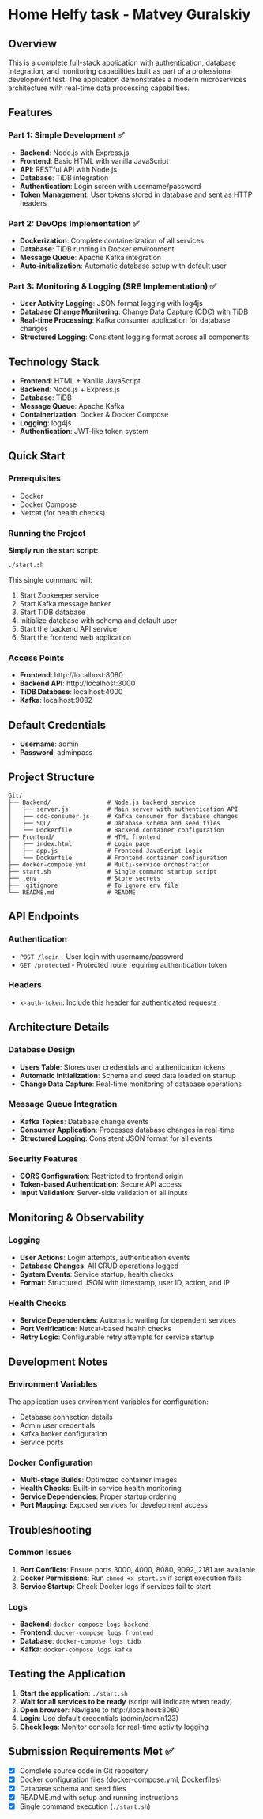 # Home Helfy task - Matvey Guralskiy

## Overview
This is a complete full-stack application with authentication, database integration, and monitoring capabilities built as part of a professional development test. The application demonstrates a modern microservices architecture with real-time data processing capabilities.

## Features

### Part 1: Simple Development ✅
- **Backend**: Node.js with Express.js
- **Frontend**: Basic HTML with vanilla JavaScript
- **API**: RESTful API with Node.js
- **Database**: TiDB integration
- **Authentication**: Login screen with username/password
- **Token Management**: User tokens stored in database and sent as HTTP headers

### Part 2: DevOps Implementation ✅
- **Dockerization**: Complete containerization of all services
- **Database**: TiDB running in Docker environment
- **Message Queue**: Apache Kafka integration
- **Auto-initialization**: Automatic database setup with default user

### Part 3: Monitoring & Logging (SRE Implementation) ✅
- **User Activity Logging**: JSON format logging with log4js
- **Database Change Monitoring**: Change Data Capture (CDC) with TiDB
- **Real-time Processing**: Kafka consumer application for database changes
- **Structured Logging**: Consistent logging format across all components

## Technology Stack
- **Frontend**: HTML + Vanilla JavaScript
- **Backend**: Node.js + Express.js
- **Database**: TiDB
- **Message Queue**: Apache Kafka
- **Containerization**: Docker & Docker Compose
- **Logging**: log4js
- **Authentication**: JWT-like token system

## Quick Start

### Prerequisites
- Docker
- Docker Compose
- Netcat (for health checks)

### Running the Project
**Simply run the start script:**
```bash
./start.sh
```

This single command will:
1. Start Zookeeper service
2. Start Kafka message broker
3. Start TiDB database
4. Initialize database with schema and default user
5. Start the backend API service
6. Start the frontend web application

### Access Points
- **Frontend**: http://localhost:8080
- **Backend API**: http://localhost:3000
- **TiDB Database**: localhost:4000
- **Kafka**: localhost:9092

## Default Credentials
- **Username**: admin
- **Password**: adminpass

## Project Structure
```
Git/
├── Backend/                # Node.js backend service
│   ├── server.js           # Main server with authentication API
│   ├── cdc-consumer.js     # Kafka consumer for database changes
│   ├── SQL/                # Database schema and seed files
│   └── Dockerfile          # Backend container configuration
├── Frontend/               # HTML frontend
│   ├── index.html          # Login page
│   ├── app.js              # Frontend JavaScript logic
│   └── Dockerfile          # Frontend container configuration
├── docker-compose.yml      # Multi-service orchestration
├── start.sh                # Single command startup script
├── .env                    # Store secrets
├── .gitignore              # To ignore env file
└── README.md               # README
```

## API Endpoints

### Authentication
- `POST /login` - User login with username/password
- `GET /protected` - Protected route requiring authentication token

### Headers
- `x-auth-token`: Include this header for authenticated requests

## Architecture Details

### Database Design
- **Users Table**: Stores user credentials and authentication tokens
- **Automatic Initialization**: Schema and seed data loaded on startup
- **Change Data Capture**: Real-time monitoring of database operations

### Message Queue Integration
- **Kafka Topics**: Database change events
- **Consumer Application**: Processes database changes in real-time
- **Structured Logging**: Consistent JSON format for all events

### Security Features
- **CORS Configuration**: Restricted to frontend origin
- **Token-based Authentication**: Secure API access
- **Input Validation**: Server-side validation of all inputs

## Monitoring & Observability

### Logging
- **User Actions**: Login attempts, authentication events
- **Database Changes**: All CRUD operations logged
- **System Events**: Service startup, health checks
- **Format**: Structured JSON with timestamp, user ID, action, and IP

### Health Checks
- **Service Dependencies**: Automatic waiting for dependent services
- **Port Verification**: Netcat-based health checks
- **Retry Logic**: Configurable retry attempts for service startup

## Development Notes

### Environment Variables
The application uses environment variables for configuration:
- Database connection details
- Admin user credentials
- Kafka broker configuration
- Service ports

### Docker Configuration
- **Multi-stage Builds**: Optimized container images
- **Health Checks**: Built-in service health monitoring
- **Service Dependencies**: Proper startup ordering
- **Port Mapping**: Exposed services for development access

## Troubleshooting

### Common Issues
1. **Port Conflicts**: Ensure ports 3000, 4000, 8080, 9092, 2181 are available
2. **Docker Permissions**: Run `chmod +x start.sh` if script execution fails
3. **Service Startup**: Check Docker logs if services fail to start

### Logs
- **Backend**: `docker-compose logs backend`
- **Frontend**: `docker-compose logs frontend`
- **Database**: `docker-compose logs tidb`
- **Kafka**: `docker-compose logs kafka`

## Testing the Application

1. **Start the application**: `./start.sh`
2. **Wait for all services to be ready** (script will indicate when ready)
3. **Open browser**: Navigate to http://localhost:8080
4. **Login**: Use default credentials (admin/admin123)
5. **Check logs**: Monitor console for real-time activity logging

## Submission Requirements Met ✅

- [x] Complete source code in Git repository
- [x] Docker configuration files (docker-compose.yml, Dockerfiles)
- [x] Database schema and seed files
- [x] README.md with setup and running instructions
- [x] Single command execution (`./start.sh`)